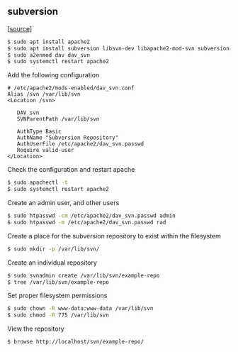 ## subversion

[[source](https://computingforgeeks.com/how-to-install-svn-server-on-ubuntu-debian/)]

```bash
$ sudo apt install apache2
$ sudo apt install subversion libsvn-dev libapache2-mod-svn subversion-tools
$ sudo a2enmod dav dav_svn
$ sudo systemctl restart apache2
```

Add the following configuration

```
# /etc/apache2/mods-enabled/dav_svn.conf
Alias /svn /var/lib/svn
<Location /svn>

   DAV svn
   SVNParentPath /var/lib/svn

   AuthType Basic
   AuthName "Subversion Repository"
   AuthUserFile /etc/apache2/dav_svn.passwd
   Require valid-user
</Location>
```

Check the configuration and restart apache

```bash
$ sudo apachectl -t
$ sudo systemctl restart apache2
```

Create an admin user, and other users

```bash
$ sudo htpasswd -cm /etc/apache2/dav_svn.passwd admin
$ sudo htpasswd -m /etc/apache2/dav_svn.passwd rad
```

Create a place for the subversion repository to exist within the filesystem

```bash
$ sudo mkdir -p /var/lib/svn/
```

Create an individual repository

```bash
$ sudo svnadmin create /var/lib/svn/example-repo
$ tree /var/lib/svn/example-repo
```

Set proper filesystem permissions

```bash
$ sudo chown -R www-data:www-data /var/lib/svn
$ sudo chmod -R 775 /var/lib/svn
```

View the repository

```bash
$ browse http://localhost/svn/example-repo/
```
